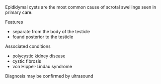 Epididymal cysts are the most common cause of scrotal swellings seen in primary care.   
  
Features  
* separate from the body of the testicle
* found posterior to the testicle

  
Associated conditions  
* polycystic kidney disease
* cystic fibrosis
* von Hippel\-Lindau syndrome

  
Diagnosis may be confirmed by ultrasound